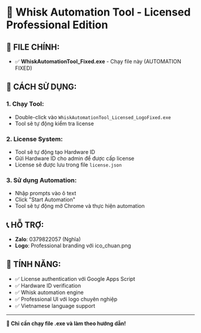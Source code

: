 # 🤖 Whisk Automation Tool - Licensed Professional Edition

## 📁 **FILE CHÍNH:**
- ✅ **WhiskAutomationTool_Fixed.exe** - Chạy file này (AUTOMATION FIXED)

## 🚀 **CÁCH SỬ DỤNG:**

### 1. **Chạy Tool:**
- Double-click vào `WhiskAutomationTool_Licensed_LogoFixed.exe`
- Tool sẽ tự động kiểm tra license

### 2. **License System:**
- Tool sẽ tự động tạo Hardware ID
- Gửi Hardware ID cho admin để được cấp license
- License sẽ được lưu trong file `license.json`

### 3. **Sử dụng Automation:**
- Nhập prompts vào ô text
- Click "Start Automation" 
- Tool sẽ tự động mở Chrome và thực hiện automation

## 📞 **HỖ TRỢ:**
- **Zalo**: 0379822057 (Nghĩa)
- **Logo**: Professional branding với ico_chuan.png

## 🔐 **TÍNH NĂNG:**
- ✅ License authentication với Google Apps Script
- ✅ Hardware ID verification
- ✅ Whisk automation engine
- ✅ Professional UI với logo chuyên nghiệp
- ✅ Vietnamese language support

---

**🎯 Chỉ cần chạy file .exe và làm theo hướng dẫn!**
